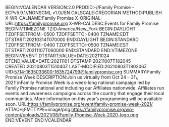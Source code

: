 BEGIN:VCALENDAR VERSION:2.0 PRODID:-//Family Promise - ECPv5.9.1//NONSGML v1.0//EN CALSCALE:GREGORIAN METHOD:PUBLISH X-WR-CALNAME:Family Promise X-ORIGINAL-URL:https://familypromise.org X-WR-CALDESC:Events for Family Promise BEGIN:VTIMEZONE TZID:America/New_York BEGIN:DAYLIGHT TZOFFSETFROM:-0500 TZOFFSETTO:-0400 TZNAME:EDT DTSTART:20210314T070000 END:DAYLIGHT BEGIN:STANDARD TZOFFSETFROM:-0400 TZOFFSETTO:-0500 TZNAME:EST DTSTART:20211107T060000 END:STANDARD END:VTIMEZONE BEGIN:VEVENT DTSTART;VALUE=DATE:20211024 DTEND;VALUE=DATE:20211101 DTSTAMP:20211007T182045 CREATED:20210803T151040Z LAST-MODIFIED:20210803T180206Z UID:5714-1635033600-1635724799@familypromise.org SUMMARY:Family Promise Week DESCRIPTION:Join us virtually from Oct 24 – 31\\, 2021!\\nFamily Promise Week is a week-long national campaign led by Family Promise national and including our Affiliates nationwide. Affiliates run events and awareness campaigns across the country that engage their local communities. More information on this year’s programming will be available soon. URL:https://familypromise.org/event/family-promise-week-2021/ ATTACH;FMTTYPE=image/png:https://familypromise.org/wp-content/uploads/2021/08/Family-Promise-Week-2020-logo.png END:VEVENT END:VCALENDAR
